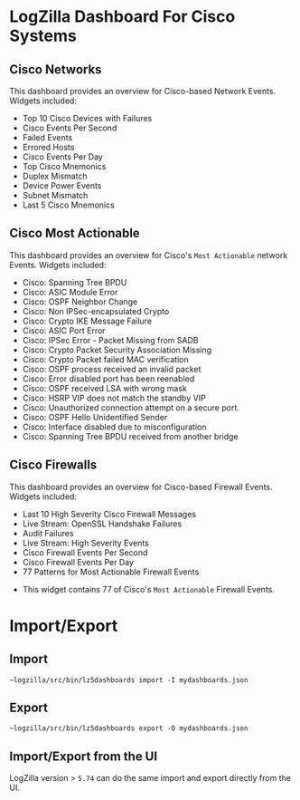 # LogZilla Dashboard For Cisco Systems



## Cisco Networks
This dashboard provides an overview for Cisco-based Network Events. Widgets included:

* Top 10 Cisco Devices with Failures
* Cisco Events Per Second
* Failed Events
* Errored Hosts
* Cisco Events Per Day
* Top Cisco Mnemonics
* Duplex Mismatch
* Device Power Events
* Subnet Mismatch
* Last 5 Cisco Mnemonics

## Cisco Most Actionable
This dashboard provides an overview for Cisco's `Most Actionable` network Events. Widgets included:

* Cisco: Spanning Tree BPDU
* Cisco: ASIC Module Error
* Cisco: OSPF Neighbor Change
* Cisco: Non IPSec-encapsulated Crypto
* Cisco: Crypto IKE Message Failure
* Cisco: ASIC Port Error
* Cisco: IPSec Error - Packet Missing from SADB
* Cisco: Crypto Packet Security Association Missing
* Cisco: Crypto Packet failed MAC verification
* Cisco: OSPF process received an invalid packet
* Cisco: Error disabled port has been reenabled
* Cisco: OSPF received LSA with wrong mask
* Cisco: HSRP VIP does not match the standby VIP
* Cisco: Unauthorized connection attempt on a secure port.
* Cisco: OSPF Hello Unidentified Sender
* Cisco: Interface disabled due to misconfiguration
* Cisco: Spanning Tree BPDU received from another bridge


## Cisco Firewalls
This dashboard provides an overview for Cisco-based Firewall Events. Widgets included:

* Last 10 High Severity Cisco Firewall Messages
* Live Stream: OpenSSL Handshake Failures
* Audit Failures
* Live Stream: High Severity Events
* Cisco Firewall Events Per Second
* Cisco Firewall Events Per Day
* 77 Patterns for Most Actionable Firewall Events
 - This widget contains 77 of Cisco's `Most Actionable` Firewall Events.


# Import/Export
Import
---
	~logzilla/src/bin/lz5dashboards import -I mydashboards.json

Export
---
	~logzilla/src/bin/lz5dashboards export -O mydashboards.json


Import/Export from the UI
---

LogZilla version > `5.74` can do the same import and export directly from the UI.

